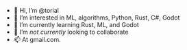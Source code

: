 - 👋 Hi, I’m @torial
- 👀 I’m interested in ML, algorithms, Python, Rust, C#, Godot
- 🌱 I’m currently learning Rust, ML, and Godot
- 💞️ I’m *not currently* looking to collaborate 
- 📫 At gmail.com.

<!---
torial/torial is a ✨ special ✨ repository because its `README.md` (this file) appears on your GitHub profile.
You can click the Preview link to take a look at your changes.
--->
